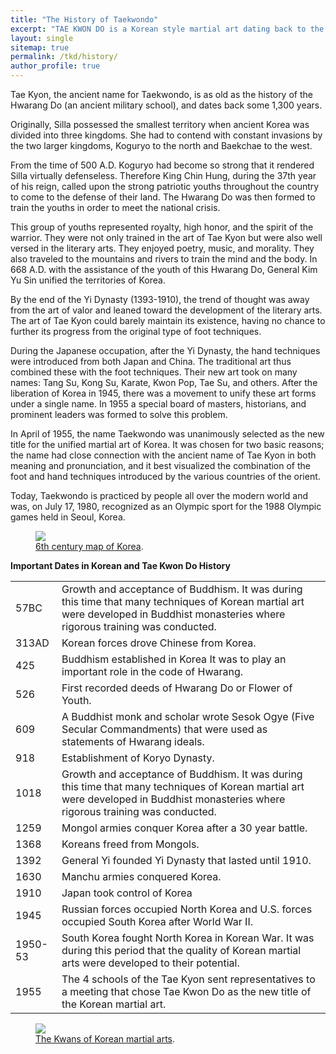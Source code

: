 ```yaml
---
title: "The History of Taekwondo"
excerpt: "TAE KWON DO is a Korean style martial art dating back to the 6th century A.D. Tae means to kick or smash with the foot; Kwon means to punch or strike with the fist; Do means the art or method of. "
layout: single
sitemap: true
permalink: /tkd/history/
author_profile: true
---
```

Tae Kyon, the ancient name for Taekwondo, is as old as the history of the Hwarang Do (an ancient military school), and dates back some 1,300 years.


Originally, Silla possessed the smallest territory when ancient Korea was divided into three kingdoms. She had to contend with constant invasions by the two larger kingdoms, Koguryo to the north and Baekchae to the west.


From the time of 500 A.D. Koguryo had become so strong that it rendered Silla virtually defenseless. Therefore King Chin Hung, during the 37th year of his reign, called upon the strong patriotic youths throughout the country to come to the defense of their land. The Hwarang Do was then formed to train the youths in order to meet the national crisis.


This group of youths represented royalty, high honor, and the spirit of the warrior. They were not only trained in the art of Tae Kyon but were also well versed in the literary arts. They enjoyed poetry, music, and morality. They also traveled to the mountains and rivers to train the mind and the body. In 668 A.D. with the assistance of the youth of this Hwarang Do, General Kim Yu Sin unified the territories of Korea.


By the end of the Yi Dynasty (1393-1910), the trend of thought was away from the art of valor and leaned toward the development of the literary arts. The art of Tae Kyon could barely maintain its existence, having no chance to further its progress from the original type of foot techniques.


During the Japanese occupation, after the Yi Dynasty, the hand techniques were introduced from both Japan and China. The traditional art thus combined these with the foot techniques. Their new art took on many names: Tang Su, Kong Su, Karate, Kwon Pop, Tae Su, and others. After the liberation of Korea in 1945, there was a movement to unify these art forms under a single name. In 1955 a special board of masters, historians, and prominent leaders was formed to solve this problem.


In April of 1955, the name Taekwondo was unanimously selected as the new title for the unified martial art of Korea. It was chosen for two basic reasons; the name had close connection with the ancient name of Tae Kyon in both meaning and pronunciation, and it best visualized the combination of the foot and hand techniques introduced by the various countries of the orient.


Today, Taekwondo is practiced by people all over the modern world and was, on July 17, 1980, recognized as an Olympic sport for the 1988 Olympic games held in Seoul, Korea.


<figure>
	<a href="/nitkdsample/images/ancient_korea.jpg"><img src="/nitkdsample/images/ancient_korea.jpg"></a>
	<figcaption><a href="/nitkdsample/images/ancient_korea.jpg" title="6th century map of Korea">6th century map of Korea</a>.</figcaption>
</figure>



**Important Dates in Korean and Tae Kwon Do History**

<table>
<tr><td>57BC</td><td>Growth and acceptance of Buddhism. It was during this time that many techniques of Korean martial art were developed in Buddhist monasteries where rigorous training was conducted.</td></tr>
<tr><td>313AD</td><td>Korean forces drove Chinese from Korea.</td></tr>
<tr><td>425</td><td>Buddhism established in Korea It was to play an important role in the code of Hwarang.</td></tr>
<tr><td>526</td><td>First recorded deeds of Hwarang Do or Flower of Youth.</td></tr>
<tr><td>609</td><td>A Buddhist monk and scholar wrote Sesok Ogye (Five Secular Commandments) that were used as statements of Hwarang ideals.</td></tr>
<tr><td>918</td><td>Establishment of Koryo Dynasty.</td></tr>
<tr><td>1018</td><td>Growth and acceptance of Buddhism. It was during this time that many techniques of Korean martial art were developed in Buddhist monasteries where rigorous training was conducted.</td></tr>
<tr><td>1259</td><td>Mongol armies conquer Korea after a 30 year battle.</td></tr>
<tr><td>1368</td><td>Koreans freed from Mongols.</td></tr>
<tr><td>1392</td><td>General Yi founded Yi Dynasty that lasted until 1910.</td></tr>
<tr><td>1630</td><td>Manchu armies conquered Korea.</td></tr>
<tr><td>1910</td><td>Japan took control of Korea</td></tr>
<tr><td>1945</td><td>Russian forces occupied North Korea and U.S. forces occupied South Korea after World War II.</td></tr>
<tr><td>1950-53</td><td>South Korea fought North Korea in Korean War. It was during this period that the quality of Korean martial arts were developed to their potential.</td></tr>
<tr><td>1955</td><td>The 4 schools of the Tae Kyon sent representatives to a meeting that chose Tae Kwon Do as the new title of the Korean martial art.</td></tr>
</table>


<figure>
	<a href="/nitkdsample/images/newkwon.jpg"><img src="/nitkdsample/images/newkwon.jpg"></a>
	<figcaption><a href="/nitkdsample/images/newkwon.jpg" title="The Kwans of Korean martial arts">The Kwans of Korean martial arts</a>.</figcaption>
</figure>

